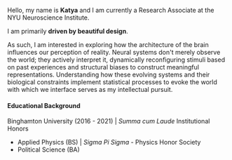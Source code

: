 Hello, my name is **Katya** and I am currently a Research Associate at the NYU Neuroscience Institute. 

I am primarily **driven by beautiful design**. 

As such, I am interested in exploring how the architecture of the brain influences our perception of reality. Neural systems don't merely observe the world; they actively interpret it, dynamically reconfiguring stimuli based on past experiences and structural biases to construct meaningful representations. Understanding how these evolving systems and their biological constraints implement statistical processes to evoke the world with which we interface serves as my intellectual pursuit.

#### Educational Background

Binghamton University (2016 - 2021) | _Summa cum Laude_ Institutional Honors
* Applied Physics (BS) | _Sigma Pi Sigma_ - Physics Honor Society
* Political Science (BA)
  

